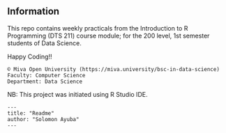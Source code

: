 ## Information

This repo contains weekly practicals from the Introduction to R Programming (DTS 211) course module; for the 200 level, 1st semester students of Data Science.

Happy Coding!!

```{r setup}
© Miva Open University (https://miva.university/bsc-in-data-science)
Faculty: Computer Science
Department: Data Science
```

NB: This project was initiated using R Studio IDE.

```{r setup}
---
title: "Readme"
author: "Solomon Ayuba"
---

```